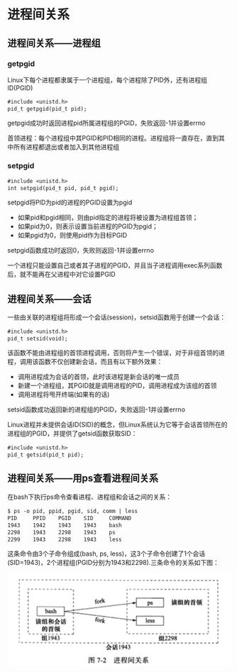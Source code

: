 # 进程间关系

## 进程间关系——进程组

### getpgid

Linux下每个进程都隶属于一个进程组，每个进程除了PID外，还有进程组ID(PGID)

```
#include <unistd.h>
pid_t getpgid(pid_t pid);
```

getpgid成功时返回进程pid所属进程组的PGID，失败返回-1并设置errno

首领进程：每个进程组中其PGID和PID相同的进程。进程组将一直存在，直到其中所有进程都退出或者加入到其他进程组

### setpgid

```
#include <unistd.h>
int setpgid(pid_t pid, pid_t pgid);
```

setpgid将PID为pid的进程的PGID设置为pgid
- 如果pid和pgid相同，则由pid指定的进程将被设置为进程组首领；
- 如果pid为0，则表示设置当前进程的PGID为pgid；
- 如果pgid为0，则使用pid作为目标PGID

setpgid函数成功时返回0，失败则返回-1并设置errno

一个进程只能设置自己或者其子进程的PGID，并且当子进程调用exec系列函数后，就不能再在父进程中对它设置PGID

## 进程间关系——会话

一些由关联的进程组将形成一个会话(session)，setsid函数用于创建一个会话：

```
#include <unistd.h>
pid_t setsid(void);
```

该函数不能由进程组的首领进程调用，否则将产生一个错误，对于非组首领的进程，调用该函数不仅创建新会话，而且有以下额外效果：
- 调用进程成为会话的首领，此时该进程是新会话的唯一成员
- 新建一个进程组，其PGID就是调用进程的PID，调用进程成为该组的首领
- 调用进程将甩开终端(如果有的话)

setsid函数成功返回新的进程组的PGID，失败返回-1并设置errno

Linux进程并未提供会话ID(SID)的概念，但Linux系统认为它等于会话首领所在的进程组的PGID，并提供了getsid函数获取SID：

```
#include <unistd.h>
pid_t getsid(pid_t pid);
```

## 进程间关系——用ps查看进程间关系

在bash下执行ps命令查看进程、进程组和会话之间的关系：

```
$ ps -o pid, ppid, pgid, sid, comm | less
PID     PPID    PGID    SID     COMMAND
1943    1942    1943    1943    bash
2298    1943    2298    1943    ps
2299    1943    2298    1943    less
```

这条命令由3个子命令组成(bash, ps, less)，这3个子命令创建了1个会话(SID=1943)，2个进程组(PGID分别为1943和2298).三条命令的关系如下图：

![进程间关系](doc/process_relationship.png)

